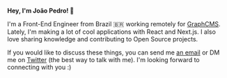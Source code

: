 **Hey, I'm João Pedro! 👋**

I'm a Front-End Engineer from Brazil 🇧🇷  working remotely for [GraphCMS](https://graphcms.com?ref=jpedroschmitz). Lately, I'm making a lot of cool applications with React and Next.js. I also love sharing knowledge and contributing to Open Source projects.

If you would like to discuss these things, you can send me [an email](mailto:hey@joaopedro.dev) or DM me on [Twitter](https://twitter.com/jpedroschmitz) (the best way to talk with me). I'm looking forward to connecting with you :)
